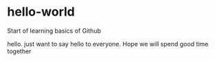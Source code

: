# hello-world
Start of learning basics of Github

hello. just want to say hello to everyone. Hope we will spend good time together
